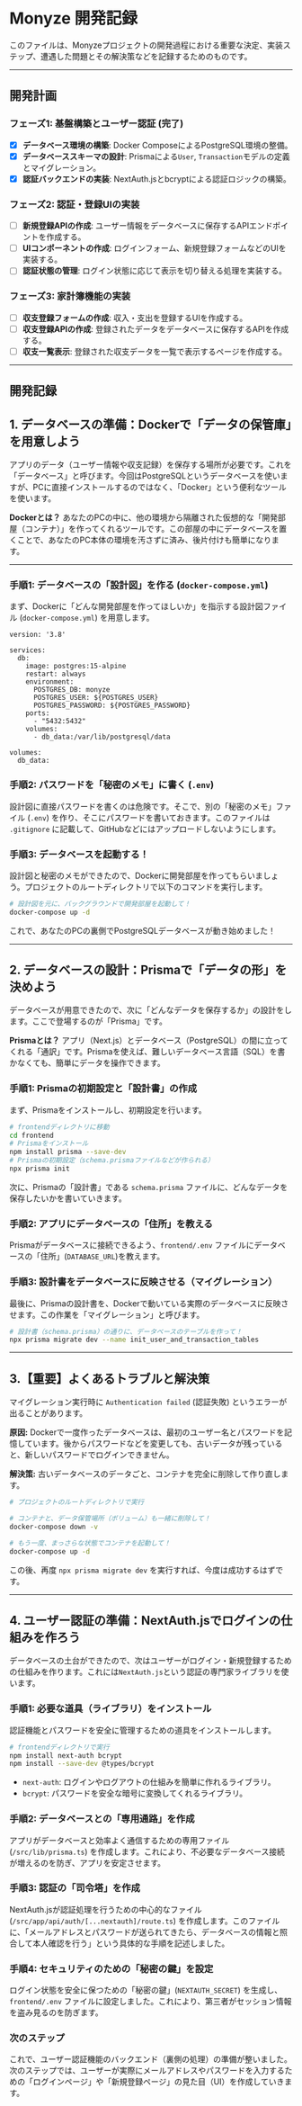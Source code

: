 # Monyze 開発記録

このファイルは、Monyzeプロジェクトの開発過程における重要な決定、実装ステップ、遭遇した問題とその解決策などを記録するためのものです。

---

## 開発計画

### フェーズ1: 基盤構築とユーザー認証 (完了)

*   [x] **データベース環境の構築**: Docker ComposeによるPostgreSQL環境の整備。
*   [x] **データベーススキーマの設計**: Prismaによる`User`, `Transaction`モデルの定義とマイグレーション。
*   [x] **認証バックエンドの実装**: NextAuth.jsとbcryptによる認証ロジックの構築。

### フェーズ2: 認証・登録UIの実装

*   [ ] **新規登録APIの作成**: ユーザー情報をデータベースに保存するAPIエンドポイントを作成する。
*   [ ] **UIコンポーネントの作成**: ログインフォーム、新規登録フォームなどのUIを実装する。
*   [ ] **認証状態の管理**: ログイン状態に応じて表示を切り替える処理を実装する。

### フェーズ3: 家計簿機能の実装

*   [ ] **収支登録フォームの作成**: 収入・支出を登録するUIを作成する。
*   [ ] **収支登録APIの作成**: 登録されたデータをデータベースに保存するAPIを作成する。
*   [ ] **収支一覧表示**: 登録された収支データを一覧で表示するページを作成する。

---

## 開発記録

## 1. データベースの準備：Dockerで「データの保管庫」を用意しよう

アプリのデータ（ユーザー情報や収支記録）を保存する場所が必要です。これを「データベース」と呼びます。今回はPostgreSQLというデータベースを使いますが、PCに直接インストールするのではなく、「Docker」という便利なツールを使います。

**Dockerとは？**
あなたのPCの中に、他の環境から隔離された仮想的な「開発部屋（コンテナ）」を作ってくれるツールです。この部屋の中にデータベースを置くことで、あなたのPC本体の環境を汚さずに済み、後片付けも簡単になります。

---

### 手順1: データベースの「設計図」を作る (`docker-compose.yml`)

まず、Dockerに「どんな開発部屋を作ってほしいか」を指示する設計図ファイル (`docker-compose.yml`) を用意します。

```dockercompose
version: '3.8'

services:
  db:
    image: postgres:15-alpine
    restart: always
    environment:
      POSTGRES_DB: monyze
      POSTGRES_USER: ${POSTGRES_USER}
      POSTGRES_PASSWORD: ${POSTGRES_PASSWORD}
    ports:
      - "5432:5432"
    volumes:
      - db_data:/var/lib/postgresql/data

volumes:
  db_data:
```

### 手順2: パスワードを「秘密のメモ」に書く (`.env`)

設計図に直接パスワードを書くのは危険です。そこで、別の「秘密のメモ」ファイル (`.env`) を作り、そこにパスワードを書いておきます。このファイルは `.gitignore` に記載して、GitHubなどにはアップロードしないようにします。

### 手順3: データベースを起動する！

設計図と秘密のメモができたので、Dockerに開発部屋を作ってもらいましょう。プロジェクトのルートディレクトリで以下のコマンドを実行します。

```bash
# 設計図を元に、バックグラウンドで開発部屋を起動して！
docker-compose up -d
```

これで、あなたのPCの裏側でPostgreSQLデータベースが動き始めました！

---

## 2. データベースの設計：Prismaで「データの形」を決めよう

データベースが用意できたので、次に「どんなデータを保存するか」の設計をします。ここで登場するのが「Prisma」です。

**Prismaとは？**
アプリ（Next.js）とデータベース（PostgreSQL）の間に立ってくれる「通訳」です。Prismaを使えば、難しいデータベース言語（SQL）を書かなくても、簡単にデータを操作できます。

### 手順1: Prismaの初期設定と「設計書」の作成

まず、Prismaをインストールし、初期設定を行います。

```bash
# frontendディレクトリに移動
cd frontend
# Prismaをインストール
npm install prisma --save-dev
# Prismaの初期設定（schema.prismaファイルなどが作られる）
npx prisma init
```

次に、Prismaの「設計書」である `schema.prisma` ファイルに、どんなデータを保存したいかを書いていきます。

### 手順2: アプリにデータベースの「住所」を教える

Prismaがデータベースに接続できるよう、`frontend/.env` ファイルにデータベースの「住所」(`DATABASE_URL`)を教えます。

### 手順3: 設計書をデータベースに反映させる（マイグレーション）

最後に、Prismaの設計書を、Dockerで動いている実際のデータベースに反映させます。この作業を「マイグレーション」と呼びます。

```bash
# 設計書（schema.prisma）の通りに、データベースのテーブルを作って！
npx prisma migrate dev --name init_user_and_transaction_tables
```

---

## 3.【重要】よくあるトラブルと解決策

マイグレーション実行時に `Authentication failed` (認証失敗) というエラーが出ることがあります。

**原因:**
Dockerで一度作ったデータベースは、最初のユーザー名とパスワードを記憶しています。後からパスワードなどを変更しても、古いデータが残っていると、新しいパスワードでログインできません。

**解決策:**
古いデータベースのデータごと、コンテナを完全に削除して作り直します。

```bash
# プロジェクトのルートディレクトリで実行

# コンテナと、データ保管場所（ボリューム）も一緒に削除して！
docker-compose down -v

# もう一度、まっさらな状態でコンテナを起動して！
docker-compose up -d
```

この後、再度 `npx prisma migrate dev` を実行すれば、今度は成功するはずです。

---

## 4. ユーザー認証の準備：NextAuth.jsでログインの仕組みを作ろう

データベースの土台ができたので、次はユーザーがログイン・新規登録するための仕組みを作ります。これには`NextAuth.js`という認証の専門家ライブラリを使います。

### 手順1: 必要な道具（ライブラリ）をインストール

認証機能とパスワードを安全に管理するための道具をインストールします。

```bash
# frontendディレクトリで実行
npm install next-auth bcrypt
npm install --save-dev @types/bcrypt
```
*   `next-auth`: ログインやログアウトの仕組みを簡単に作れるライブラリ。
*   `bcrypt`: パスワードを安全な暗号に変換してくれるライブラリ。

### 手順2: データベースとの「専用通路」を作成

アプリがデータベースと効率よく通信するための専用ファイル (`/src/lib/prisma.ts`) を作成します。これにより、不必要なデータベース接続が増えるのを防ぎ、アプリを安定させます。

### 手順3: 認証の「司令塔」を作成

NextAuth.jsが認証処理を行うための中心的なファイル (`/src/app/api/auth/[...nextauth]/route.ts`) を作成します。このファイルに、「メールアドレスとパスワードが送られてきたら、データベースの情報と照合して本人確認を行う」という具体的な手順を記述しました。

### 手順4: セキュリティのための「秘密の鍵」を設定

ログイン状態を安全に保つための「秘密の鍵」(`NEXTAUTH_SECRET`) を生成し、`frontend/.env` ファイルに設定しました。これにより、第三者がセッション情報を盗み見るのを防ぎます。

### 次のステップ
これで、ユーザー認証機能のバックエンド（裏側の処理）の準備が整いました。
次のステップでは、ユーザーが実際にメールアドレスやパスワードを入力するための「ログインページ」や「新規登録ページ」の見た目（UI）を作成していきます。